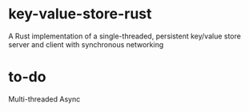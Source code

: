 # key-value-store-rust
A Rust implementation of a single-threaded, persistent key/value store server and client with synchronous networking

# to-do
Multi-threaded
Async

